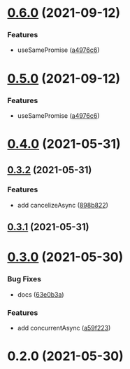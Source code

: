 # [0.6.0](https://github.com/bowencool/async-utils/compare/v0.4.0...v0.6.0) (2021-09-12)


### Features

* useSamePromise ([a4976c6](https://github.com/bowencool/async-utils/commit/a4976c68fba5062f70415e223fbeebb98f86f334))



# [0.5.0](https://github.com/bowencool/async-utils/compare/v0.4.0...v0.5.0) (2021-09-12)


### Features

* useSamePromise ([a4976c6](https://github.com/bowencool/async-utils/commit/a4976c68fba5062f70415e223fbeebb98f86f334))



# [0.4.0](https://github.com/bowencool/async-utils/compare/v0.3.2...v0.4.0) (2021-05-31)



## [0.3.2](https://github.com/bowencool/async-utils/compare/v0.3.1...v0.3.2) (2021-05-31)


### Features

* add cancelizeAsync ([898b822](https://github.com/bowencool/async-utils/commit/898b8225114c5c0d3ab3d3467d277ccb30b42af8))



## [0.3.1](https://github.com/bowencool/async-utils/compare/v0.3.0...v0.3.1) (2021-05-31)



# [0.3.0](https://github.com/bowencool/async-utils/compare/v0.2.0...v0.3.0) (2021-05-30)


### Bug Fixes

* docs ([63e0b3a](https://github.com/bowencool/async-utils/commit/63e0b3a379c8715a22f175a28176159bed9dff87))


### Features

* add concurrentAsync ([a59f223](https://github.com/bowencool/async-utils/commit/a59f223e9cfbabf346e6c0af8feca3aea0aa0ed8))



# 0.2.0 (2021-05-30)



